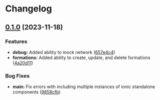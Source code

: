# Changelog

## [0.1.0](https://github.com/2martens/tsw-timetable-frontend/compare/tsw-timetable-frontend-v0.0.1...tsw-timetable-frontend-v0.1.0) (2023-11-18)


### Features

* **debug:** Added ability to mock network ([657e4c4](https://github.com/2martens/tsw-timetable-frontend/commit/657e4c4ac4846c737cf3e70ec9aa1649c8126fbf))
* **formations:** Added ability to create, update, and delete formations ([4a20d11](https://github.com/2martens/tsw-timetable-frontend/commit/4a20d11163121adfdcc59c7c1d443259d3ae3de5))


### Bug Fixes

* **main:** Fix errors with including multiple instances of ionic standalone components ([9858cfb](https://github.com/2martens/tsw-timetable-frontend/commit/9858cfb41824c6fd73f6bd6e60a414c4c6766899))
